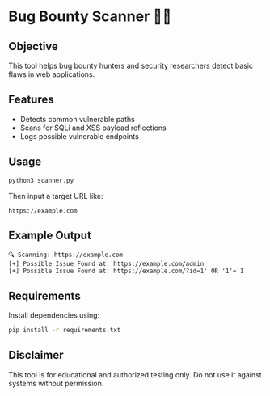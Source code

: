 # Bug Bounty Scanner 🕵️‍♂️

## Objective
This tool helps bug bounty hunters and security researchers detect basic flaws in web applications.

## Features
- Detects common vulnerable paths
- Scans for SQLi and XSS payload reflections
- Logs possible vulnerable endpoints

## Usage
```bash
python3 scanner.py
```

Then input a target URL like:
```
https://example.com
```

## Example Output
```
🔍 Scanning: https://example.com
[+] Possible Issue Found at: https://example.com/admin
[+] Possible Issue Found at: https://example.com/?id=1' OR '1'='1
```

## Requirements
Install dependencies using:
```bash
pip install -r requirements.txt
```

## Disclaimer
This tool is for educational and authorized testing only. Do not use it against systems without permission.
